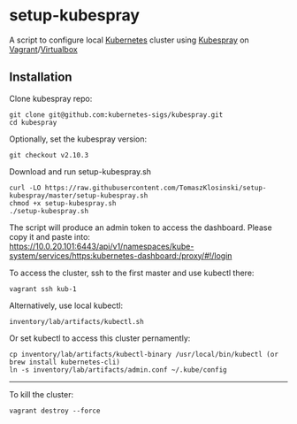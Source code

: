 # setup-kubespray
A script to configure local [Kubernetes](https://kubernetes.io/) cluster using [Kubespray](https://github.com/kubernetes-sigs/kubespray/) on [Vagrant](https://www.vagrantup.com/)/[Virtualbox](https://www.virtualbox.org/)


## Installation
Clone kubespray repo:
```
git clone git@github.com:kubernetes-sigs/kubespray.git
cd kubespray
```

Optionally, set the kubespray version:
```
git checkout v2.10.3
```

Download and run setup-kubespray.sh
```
curl -LO https://raw.githubusercontent.com/TomaszKlosinski/setup-kubespray/master/setup-kubespray.sh
chmod +x setup-kubespray.sh
./setup-kubespray.sh
```
The script will produce an admin token to access the dashboard. Please copy it and paste into:  
https://10.0.20.101:6443/api/v1/namespaces/kube-system/services/https:kubernetes-dashboard:/proxy/#!/login


To access the cluster, ssh to the first master and use kubectl there:
```
vagrant ssh kub-1
```

Alternatively, use local kubectl:
```
inventory/lab/artifacts/kubectl.sh
```

Or set kubectl to access this cluster pernamently:
```
cp inventory/lab/artifacts/kubectl-binary /usr/local/bin/kubectl (or brew install kubernetes-cli)
ln -s inventory/lab/artifacts/admin.conf ~/.kube/config
```

---

To kill the cluster:
```
vagrant destroy --force
```
